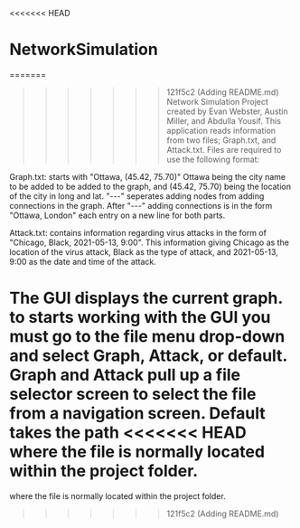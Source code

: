 <<<<<<< HEAD
# NetworkSimulation
=======
>>>>>>> 121f5c2 (Adding README.md)
Network Simulation Project created by Evan Webster, Austin Miller, and Abdulla Yousif.
This application reads information from two files; Graph.txt, and Attack.txt. Files are 
required to use the following format:

Graph.txt: starts with "Ottawa, (45.42, 75.70)" Ottawa being the city name to be added to
be added to the graph, and (45.42, 75.70) being the location of the city in long and lat.
"---" seperates adding nodes from adding connections in the graph. After "---" adding 
connections is in the form "Ottawa, London" each entry on a new line for both parts.

Attack.txt: contains information regarding virus attacks in the form of "Chicago, Black, 
2021-05-13, 9:00". This information giving Chicago as the location of the virus attack, 
Black as the type of attack, and 2021-05-13, 9:00 as the date and time of the attack.

The GUI displays the current graph. to starts working with the GUI you must go to the file
menu drop-down and select Graph, Attack, or default. Graph and Attack pull up a file 
selector screen to select the file from a navigation screen. Default takes the path
<<<<<<< HEAD
where the file is normally located within the project folder. 
=======
where the file is normally located within the project folder. 
>>>>>>> 121f5c2 (Adding README.md)
